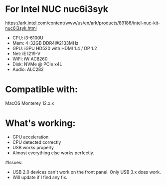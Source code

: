 # For Intel NUC nuc6i3syk

https://ark.intel.com/content/www/us/en/ark/products/89186/intel-nuc-kit-nuc6i3syk.html

* CPU: i3-6100U
* Mem: 4-32GB DDR4@2133MHz
* GPU: iGPU HD520 with HDMI 1.4 / DP 1.2
* Net: iE I219-V
* WiFi: iW AC8260
* Disk: NVMe @ PCIe x4L
* Audio:  ALC282

# Compatible with:

MacOS Monterey 12.x.x

# What's working:

* GPU acceleration
* CPU detected correctly
* USB works properly
* Almost everything else works perfectly.

#Issues:

* USB 2.0 devices can't work on the front panel. Only USB 3.x does work.
* Will update if I find any fix.

